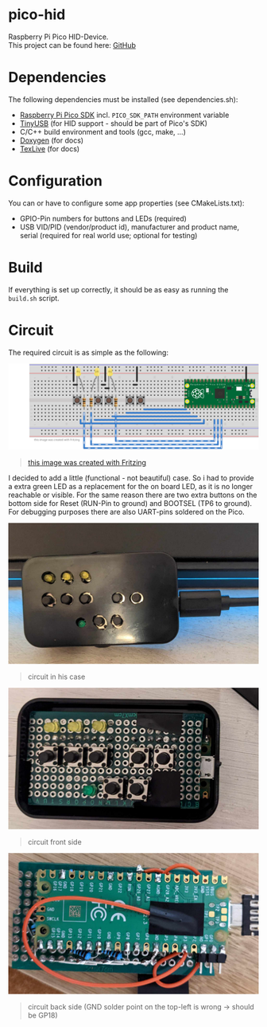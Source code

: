 # pico-hid

Raspberry Pi Pico HID-Device.  
This project can be found here: [GitHub](https://github.com/brunothg/pico-hid)

# Dependencies

The following dependencies must be installed (see dependencies.sh):

- [Raspberry Pi Pico SDK](https://github.com/raspberrypi/pico-sdk) incl. `PICO_SDK_PATH` environment variable
- [TinyUSB](https://github.com/hathach/tinyusb) (for HID support - should be part of Pico's SDK)
- C/C++ build environment and tools (gcc, make, ...)
- [Doxygen](https://www.doxygen.nl/index.html) (for docs)
- [TexLive](https://www.tug.org/texlive/) (for docs)

# Configuration

You can or have to configure some app properties (see CMakeLists.txt):

- GPIO-Pin numbers for buttons and LEDs (required)
- USB VID/PID (vendor/product id), manufacturer and product name, serial (required for real world use; optional for testing)

# Build

If everything is set up correctly, it should be as easy as running the `build.sh` script.

# Circuit

The required circuit is as simple as the following:

![Pico-HID circuit](https://raw.githubusercontent.com/brunothg/pico-hid/main/circuit/Circuit.svg)
> [this image was created with Fritzing](https://fritzing.org/)

I decided to add a little (functional - not beautiful) case. So i had to provide a extra green LED as a replacement for
the on board LED, as it is no longer reachable or visible. For the same reason there are two extra buttons on the bottom
side for Reset (RUN-Pin to ground) and BOOTSEL (TP6 to ground). For debugging purposes there are also UART-pins soldered
on the Pico.

![Circuit in housing](https://github.com/brunothg/pico-hid/raw/main/circuit/circuit_soldered_housing.jpg)
> circuit in his case

![Circuit front side](https://github.com/brunothg/pico-hid/raw/main/circuit/circuit_soldered_front.jpg)
> circuit front side

![Circuit back side](https://github.com/brunothg/pico-hid/raw/main/circuit/circuit_soldered_back.jpg)
> circuit back side (GND solder point on the top-left is wrong -> should be GP18)
